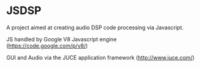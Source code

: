 JSDSP
=====

A project aimed at creating audio DSP code processing via Javascript.

JS handled by Google V8 Javascript engine (https://code.google.com/p/v8/)

GUI and Audio via the JUCE application framework (http://www.juce.com/)
